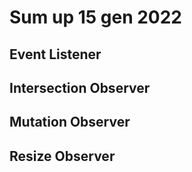 # Sum up 15 gen 2022

## Event Listener

## Intersection Observer

## Mutation Observer

## Resize Observer